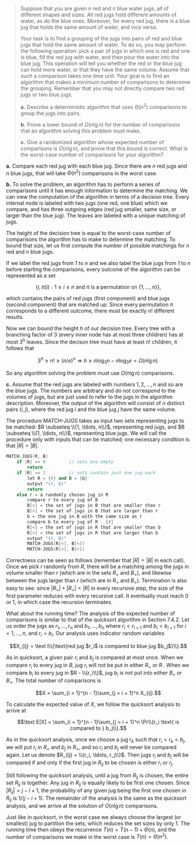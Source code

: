 > Suppose that you are given $n$ red and $n$ blue water jugs, all of different shapes and sizes. All red jugs hold different amounts of water, as do the blue ones. Moreover, for every red jug, there is a blue jug that holds the same amount of water, and vice versa.
>
> Your task is to find a grouping of the jugs into pairs of red and blue jugs that hold the same amount of water. To do so, you may perform the following operation: pick a pair of jugs in which one is red and one is blue, fill the red jug with water, and then pour the water into the blue jug. This operation will tell you whether the red or the blue jug can hold more water, or that they have the same volume. Assume that such a comparison takes one time unit. Your goal is to find an algorithm that makes a minimum number of comparisons to determine the grouping. Remember that you may not directly compare two red jugs or two blue jugs.
>
> **a.** Describe a deterministic algorithm that uses $\Theta(n^2)$ comparisons to group the jugs into pairs.
>
> **b.** Prove a lower bound of $\Omega(n\lg n)$ for the number of comparisons that an algorithm solving this problem must make.
>
> **c.** Give a randomized algorithm whose expected number of comparisons is $O(n\lg n)$, and prove that this bound is correct. What is the worst-case number of comparisons for your algorithm?

**a.** Compare each red jug with each blue jug. Since there are $n$ red jugs and $n$ blue jugs, that will take $\Theta(n^2)$ comparisons in the worst case.

**b.** To solve the problem, an algorithm has to perform a series of comparisons until it has enough information to determine the matching. We can view the computation of the algorithm in terms of a decision tree. Every internal node is labeled with two jugs (one red, one blue) which we compare, and has three outgoing edges (red jug smaller, same size, or larger than the blue jug). The leaves are labeled with a unique matching of jugs.

The height of the decision tree is equal to the worst-case number of comparisons the algorithm has to make to determine the matching. To bound that size, let us first compute the number of possible matchings for n red and n blue jugs.

If we label the red jugs from $1$ to $n$ and we also label the blue jugs from $1$ to $n$ before starting the comparisons, every outcome of the algorithm can be represented as a set

$$\text{\{$i, \pi(i): 1 \le i \le n$ and $\pi$ is a permutation on \{$1, \ldots, n$\}\}},$$

which contains the pairs of red jugs (first component) and blue jugs (second component) that are matched up. Since every permutation $\pi$ corresponds to a different outcome, there must be exactly $n!$ different results.

Now we can bound the height $h$ of our decision tree. Every tree with a branching factor of $3$ (every inner node has at most three children) has at most $3^h$ leaves. Since the decison tree must have at least $n!$ children, it follows that

$$3^h \ge n! \ge (n / e)^n \Rightarrow h \ge n\log_3 n - n\log_3 e = \Omega(n\lg n).$$

So any algorithm solving the problem must use $\Omega(n\lg n)$ comparisons.

**c.** Assume that the red jugs are labeled with numbers $1, 2, \ldots, n$ and so are the blue jugs. The numbers are arbitrary and do not correspond to the volumes of jugs, but are just used to refer to the jugs in the algorithm description. Moreover, the output of the algorithm will consist of $n$ distinct pairs $(i, j)$, where the red jug $i$ and the blue jug $j$ have the same volume.

The procedure $\text{MATCH-JUGS}$ takes as input two sets representing jugs to be matched: $R \subseteq \\{1, \ldots, n\\}$, representing red jugs, and $B \subseteq \\{1, \ldots, n\\}$, representing blue jugs. We will call the procedure only with inputs that can be matched; one necessary condition is that $|R| = |B|$.

```cpp
MATCH-JUGS(R, B)
    if |R| == 0         // sets are empty
        return
    if |R| == 1         // sets contain just one jug each
        let R = {r} and B = {b}
        output "(r, b)"
        return
    else r = a randomly chosen jug in R
        compare r to every jug of B
        B[<] = the set of jugs in B that are smaller than r 
        B[>] = the set of jugs in B that are larger than r 
        b = the one jug in B with the same size as r 
        compare b to every jug of R - {r}
        R[<] = the set of jugs in R that are smaller than b
        R[>] = the set of jugs in R that are larger than b 
        output "(r, b)"
        MATCH-JUGS(R[<], B[<])
        MATCH-JUGS(R[>], B[>])
```

Correctness can be seen as follows (remember that $|R| = |B|$ in each call). Once we pick $r$ randomly from $R$, there will be a matching among the jugs in volume smaller than $r$ (which are in the sets $R_<$ and $B_<$), and likewise between the jugs larger than $r$ (which are in $R_>$ and $B_>$). Termination is also easy to see: since $|R_<| + |R_>| < |R|$ in every recursive step, the size of the first parameter reduces with every recursive call. It eventually must reach $0$ or $1$, in which case the recursion terminates.

What about the running time? The analysis of the expected number of comparisons is similar to that of the quicksort algorithm in Section 7.4.2. Let us order the jugs as $r_1, \ldots, r_n$ and $b_1, \ldots,b_n$ where $r_i < r_{i + 1}$ and $b_i < b_{i + 1}$ for $i = 1, \ldots, n$, and $r_i = b_i$. Our analysis uses indicator random variables

$$X_{ij} = \text I\\{\text{red jug $r_i$ is compared to blue jug $b_j$}\\}.$$

As in quicksort, a given pair $r_i$ and $b_j$ is compared at most once. When we compare $r_i$ to every jug in $B$, jug $r_i$ will not be put in either $R_<$ or $R_\>$. When we compare $b_i$ to every jug in $R - \\{r_i\\}$, jug $b_i$ is not put into either $B_<$ or $B_>$. The total number of comparisons is

$$X = \sum_{i = 1}^{n - 1}\sum_{j = i + 1}^n X_{ij}.$$

To calculate the expected value of $X$, we follow the quicksort analysis to arrive at

$$\text E[X] = \sum_{i = 1}^{n - 1}\sum_{j = i + 1}^n \Pr\\{r_i \text{ is compared to } b_j\\}.$$

As in the quicksort analysis, once we choose a jug $r_k$ such that $r_i < r_k < b_j$, we will put $r_i$ in $R_<$ and $b_j$ in $R_>$, and so $r_i$ and $b_j$ will never be compared again. Let us denote $R_{ij} = \\{r_i, \ldots, r_j\\}$. Then jugs $r_i$ and $b_j$ will be compared if and only if the first jug in $R_{ij}$ to be chosen is either $r_i$ or $r_j$.

Still following the quicksort analysis, until a jug from $R_{ij}$ is chosen, the entire set $R_{ij}$ is together. Any jug in $R_{ij}$ is equally likely to be first one chosen. Since $|R_{ij}| = j - i + 1$, the probability of any given jug being the first one chosen in $R_{ij}$ is $1 / (j - i + 1)$. The remainder of the analysis is the same as the quicksort analysis, and we arrive at the solution of $O(n\lg n)$ comparisons.

Just like in quicksort, in the worst case we always choose the largest (or smallest) jug to partition the sets, which reduces the set sizes by only $1$. The running time then obeys the recurrence $T(n) = T(n - 1) + \Theta(n)$, and the number of comparisons we make in the worst case is $T(n) = \Theta(n^2)$.

